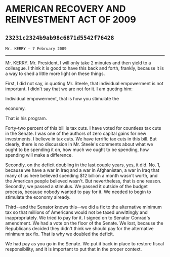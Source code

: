 # AMERICAN RECOVERY AND REINVESTMENT ACT OF 2009
## `23231c2324b9ab98c6871d5542f76428`
`Mr. KERRY — 7 February 2009`

---


Mr. KERRY. Mr. President, I will only take 2 minutes and then yield 
to a colleague. I think it is good to have this back and forth, 
frankly, because it is a way to shed a little more light on these 
things.

First, I did not say, in quoting Mr. Steele, that individual 
empowerment is not important. I didn't say that we are not for it. I am 
quoting him:




 Individual empowerment, that is how you stimulate the 


 economy.


That is his program.

Forty-two percent of this bill is tax cuts. I have voted for 
countless tax cuts in the Senate. I was one of the authors of zero 
capital gains for new investments. I believe in tax cuts. We have 
terrific tax cuts in this bill. But clearly, there is no discussion in 
Mr. Steele's comments about what we ought to be spending it on, how 
much we ought to be spending, how spending will make a difference.

Secondly, on the deficit doubling in the last couple years, yes, it 
did. No. 1, because we have a war in Iraq and a war in Afghanistan, a 
war in Iraq that many of us here believed spending $12 billion a month 
wasn't worth, and the American people believed wasn't. But 
nevertheless, that is one reason. Secondly, we passed a stimulus. We 
passed it outside of the budget process, because nobody wanted to pay 
for it. We needed to begin to stimulate the economy already.

Third--and the Senator knows this--we did a fix to the alternative 
minimum tax so that millions of Americans would not be taxed 
unwittingly and inappropriately. We tried to pay for it. I signed on to 
Senator Conrad's amendment. We had a vote on the floor of the Senate. 
We lost, because the Republicans decided they didn't think we should 
pay for the alternative minimum tax fix. That is why we doubled the 
deficit.

We had pay as you go in the Senate. We put it back in place to 
restore fiscal responsibility, and it is important to put that in the 
proper context.